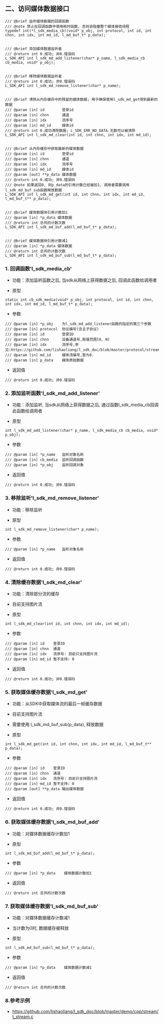 ## 二、访问媒体数据接口

```
/// @brief 监听媒体数据的回调函数
/// @note 禁止在回调函数中使用耗时函数, 否则会阻塞整个媒体接收线程
typedef int(*l_sdk_media_cb)(void* p_obj, int protocol, int id, int chnn, int idx, int md_id, l_md_buf_t* p_data);


/// @brief 添加媒体数据监听者
/// @return int 0.成功; 非0.错误码
L_SDK_API int l_sdk_md_add_listener(char* p_name, l_sdk_media_cb cb_media, void* p_obj);


/// @brief 移除媒体数据监听者
/// @return int 0.成功; 非0.错误码
L_SDK_API int l_sdk_md_remove_listener(char* p_name);


/// @brief 清除从内存缓存中的残留的媒体数据; 用于确保使用l_sdk_md_get得到最新的数据
/// @param [in] id        登录id
/// @param [in] chnn      通道
/// @param [in] idx       流序号
/// @param [in] md_id     媒体id
/// @return int 0.成功清除数据; L_SDK_ERR_NO_DATA.无数可以被清除
L_SDK_API int l_sdk_md_clear(int id, int chnn, int idx, int md_id);


/// @brief 从内存缓存中获取最新的媒体数据
/// @param [in] id        登录id
/// @param [in] chnn      通道
/// @param [in] idx       流序号
/// @param [in] md_id     媒体id
/// @param [out] **p_data 媒体数据
/// @return int 0.成功; 非0.错误码
/// @note 如果返回0, 则p_data的引用计数已经被加1, 调用者需要调用l_sdk_md_buf_sub函数释放数据
L_SDK_API int l_sdk_md_get(int id, int chnn, int idx, int md_id, l_md_buf_t** p_data);


/// @brief 媒体数据块引用计数加1
/// @param [in] *p_data 媒体数据
/// @return int 总共的计数次数
L_SDK_API int l_sdk_md_buf_add(l_md_buf_t* p_data);


/// @brief 媒体数据块引用计数减1
/// @param [in] *p_data 媒体数据
/// @return int 总共的计数次数
L_SDK_API int l_sdk_md_buf_sub(l_md_buf_t* p_data);
```

### 1. 回调函数'l_sdk_media_cb'
* 功能：添加监听函数之后, 当sdk从网络上获得数据之后, 回调此函数给调用者

* 原型

```
static int cb_sdk_media(void* p_obj, int protocol, int id, int chnn, int idx, int md_id, l_md_buf_t* p_data);
```

* 参数

```
/// @param [in] *p_obj    为l_sdk_md_add_listener函数的指定的第三个参数
/// @param [in] protocol  协议编号(含主子协议)
/// @param [in] id        登录ID
/// @param [in] chnn      设备通道号,取值范围[0, N)
/// @param [in] idx       流序号,参见:https://github.com/lishaoliang/l_sdk_doc/blob/master/protocol/stream_idx.md
/// @param [in] md_id     媒体流编号,暂为0.
/// @param [in] p_data    媒体原始数据
```

* 返回值

```
/// @return int 0.成功; 非0.错误码
```

### 2. 添加监听函数'l_sdk_md_add_listener'
* 功能：添加监听, 当sdk从网络上获得数据之后, 通过函数l_sdk_media_cb回调此函数给调用者

* 原型

```
int l_sdk_md_add_listener(char* p_name, l_sdk_media_cb cb_media, void* p_obj);
```

* 参数

```
/// @param [in] *p_name   监听对象名称
/// @param [in] cb_media  监听回调函数
/// @param [in] *p_obj    监听回调对象
```

* 返回值

```
/// @return int 0.成功; 非0.错误码
```

### 3. 移除监听'l_sdk_md_remove_listener'
* 功能：移除监听

* 原型

```
int l_sdk_md_remove_listener(char* p_name);
```

* 参数

```
/// @param [in] *p_name   监听对象名称
```

* 返回值

```
/// @return int 0.成功; 非0.错误码
```


### 4. 清除缓存数据'l_sdk_md_clear'
* 功能：清除部分流的缓存
* 目前支持图片流

* 原型

```
int l_sdk_md_clear(int id, int chnn, int idx, int md_id);
```

* 参数

```
/// @param [in] id    登录ID
/// @param [in] chnn  通道
/// @param [in] idx   流序号: 目前只支持图片流
/// @param [in] md_id 暂不支持: 0
```

* 返回值

```
/// @return int 0.成功; 非0.错误码
```


### 5. 获取媒体缓存数据'l_sdk_md_get'
* 功能：从SDK中获取媒体流的最后一帧缓存数据
* 目前支持图片流
* 需要使用 l_sdk_md_buf_sub(p_data), 释放数据

* 原型

```
int l_sdk_md_get(int id, int chnn, int idx, int md_id, l_md_buf_t** p_data);
```

* 参数

```
/// @param [in] id    登录ID
/// @param [in] chnn  通道
/// @param [in] idx   流序号: 目前只支持图片流
/// @param [in] md_id 暂不支持: 0
/// @param [out] **p_data 输出媒体数据
```

* 返回值

```
/// @return int 0.成功; 非0.错误码
```


### 6. 获取媒体缓存数据'l_sdk_md_buf_add'
* 功能：对媒体数据缓存计数加1

* 原型

```
int l_sdk_md_buf_add(l_md_buf_t* p_data);
```

* 参数

```
/// @param [in] *p_data    媒体数据计数加1
```

* 返回值

```
/// @return int 总共的计数次数
```


### 7. 获取媒体缓存数据'l_sdk_md_buf_sub'
* 功能：对媒体数据缓存计数减1
* 当计数为0时, 数据缓存被释放

* 原型

```
int l_sdk_md_buf_sub(l_md_buf_t* p_data);
```

* 参数

```
/// @param [in] *p_data    媒体数据计数减1
```

* 返回值

```
/// @return int 总共的计数次数
```


### 8.参考示例
* https://github.com/lishaoliang/l_sdk_doc/blob/master/demo/cpp/stream/t_stream.c
